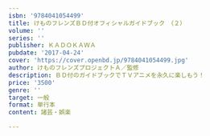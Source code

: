 ```yaml
---
isbn: '9784041054499'
title: けものフレンズＢＤ付オフィシャルガイドブック　（２）
volume: ''
series: ''
publisher: ＫＡＤＯＫＡＷＡ
pubdate: '2017-04-24'
cover: 'https://cover.openbd.jp/9784041054499.jpg'
author: けものフレンズプロジェクトＡ／監修
description: ＢＤ付のガイドブックでＴＶアニメを永久に楽しもう！
price: '3500'
genre: ''
target: 一般
format: 単行本
content: 諸芸・娯楽

---
```

